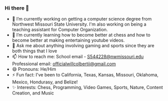### Hi there 👋
- 🔭 I’m currently working on getting a computer science degree from Northwest Missouri State University. I'm also working on being a teaching assistant for Computer Organization.
- 🌱 I’m currently learning how to become better at chess and how to become better at making entertaining youtube videos.
- 💬 Ask me about anything involving gaming and sports since they are both things that I love
- 📫 How to reach me: School email - S544228@nwmissouri.edu Professional email: officialwillcolbertii@gmail.com
- 😄 Pronouns: He/Him
- ⚡ Fun fact: I've been to California, Texas, Kansas, Missouri, Oklahoma, Mexico, Hondurasy, and Belize! 
- ✨ Interests: Chess, Programming, Video Games, Sports, Nature, Content Creation, and Music

